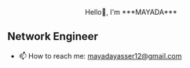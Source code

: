 <p style="text-align: center;">Hello👋, I'm ***MAYADA***</p>

 
## Network Engineer


- 📫 How to reach me: mayadayasser12@gmail.com
<!--
**mayadayasserr/mayadayasserr** is a ✨ _special_ ✨ repository because its `README.md` (this file) appears on your GitHub profile.

Here are some ideas to get you started:





-->
